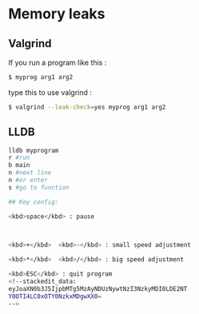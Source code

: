 # Memory leaks
## Valgrind
If you run a program like this : 
```bash
$ myprog arg1 arg2
```
type this to use valgrind : 
```bash
$ valgrind --leak-check=yes myprog arg1 arg2
```	

## LLDB
```bash
lldb myprogram
r #run
b main
n #next line 
n #or enter
s #go to function

## Key config:

<kbd>space</kbd> : pause

  

<kbd>+</kbd>  <kbd>-</kbd> : small speed adjustment

<kbd>*</kbd>  <kbd>/</kbd> : big speed adjustment

<kbd>ESC</kbd> : quit program
<!--stackedit_data:
eyJoaXN0b3J5IjpbMTg5MzAyNDUzNywtNzI3NzkyMDI0LDE2NT
Y0OTI4LC0xOTY0NzkxMDgwXX0=
-->